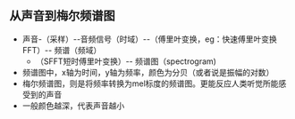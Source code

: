 ## 从声音到梅尔频谱图

+ 声音-（采样）--音频信号（时域）--（傅里叶变换，eg：快速傅里叶变换FFT）-- 频谱（频域）
  - （SFFT短时傅里叶变换）-- 频谱图（spectrogram)
+ 频谱图中，x轴为时间，y轴为频率，颜色为分贝（或者说是振幅的对数）
+ 梅尔频谱图，则是将频率转换为mel标度的频谱图。更能反应人类听觉所能感受到的声音
+ 一般颜色越深，代表声音越小

